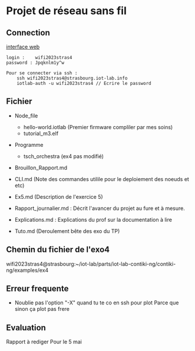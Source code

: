 # Projet de réseau sans fil

## Connection
[interface web](https://www.iot-lab.info/testbed/dashboard)

    login :    wifi2023stras4 
    password : Jpqknlm1y^w

    Pour se connecter via ssh : 
        ssh wifi2023stras4@strasbourg.iot-lab.info
        iotlab-auth -u wifi2023stras4 // Ecrire le password

 ## Fichier

- Node_file
  - hello-world.iotlab (Premier firmware compliler par mes soins)
  - tutorial_m3.elf  

- Programme 
  - tsch_orchestra (ex4 pas modifié)  

- Brouillon_Rapport.md  
  
- CLI.md (Note des commandes utilile pour le deploiement des noeuds et etc)  

- Ex5.md (Description de l'exercice 5)

- Rapport_journalier.md : Décrit l'avancer du projet au fure et à mesure.

- Explications.md : Explications du prof sur la documentation à lire

- Tuto.md (Deroulement bête des exo du TP)


## Chemin du fichier de l'exo4 
wifi2023stras4@strasbourg:~/iot-lab/parts/iot-lab-contiki-ng/contiki-ng/examples/ex4


## Erreur frequente

- Noublie pas l'option "-X" quand tu te co en ssh pour plot
Parce que sinon ça plot pas frere 


## Evaluation 

Rapport à rediger
Pour le 5 mai